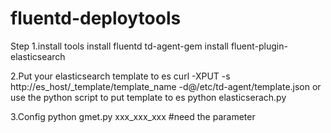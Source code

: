 # fluentd-deploytools
Step
1.install tools
install fluentd 
td-agent-gem install fluent-plugin-elasticsearch

2.Put your elasticsearch template to es
curl -XPUT -s http://es_host/_template/template_name -d@/etc/td-agent/template.json
or use the python script to put template to es
python elasticserach.py

3.Config
python gmet.py xxx_xxx_xxx  #need the parameter
